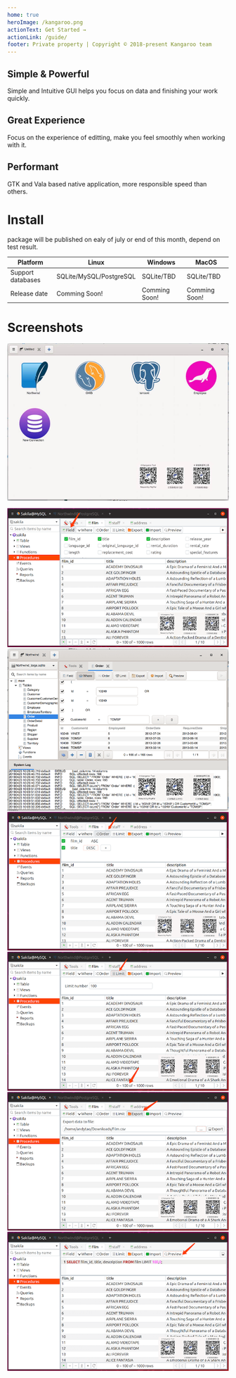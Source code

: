 ```yaml
---
home: true
heroImage: /kangaroo.png
actionText: Get Started →
actionLink: /guide/
footer: Private property | Copyright © 2018-present Kangaroo team
---
```


<div style="text-align: center">
  <Bit/>
</div>

<div class="features">
  <div class="feature">
    <h2>Simple & Powerful</h2>
    <p>Simple and Intuitive GUI helps you focus on data and finishing your work quickly.</p>
  </div>
  <div class="feature">
    <h2>Great Experience</h2>
    <p>Focus on the experience of editting, make you feel smoothly when working with it.</p>
  </div>
  <div class="feature">
    <h2>Performant</h2>
    <p>GTK and Vala based native application, more responsible speed than others.</p>
  </div>
</div>

# Install
package will be published on ealy of july or end of this month, depend on test result.

| Platform            | Linux 	                      | Windows       	      | MacOS 	              |
|---------------------|-------------------------------|-----------------------|-----------------------|
| Support databases   | SQLite/MySQL/PostgreSQL       | SQLite/TBD 	          | SQLite/TBD            |
| Release date        | Comming Soon!          	      | Comming Soon! 	      | Comming Soon!         |


# Screenshots
![Start page of connection](./images/kangaroo-02.jpg)
<!--Adsense data-ad-client="ca-pub-3975819313740938" data-ad-slot="6760827895"/-->
![Select columns](./images/kangaroo-05.png)
![Where statement](./images/kangaroo-06.png)
![Order statement](./images/kangaroo-07.png)
![Limit statement](./images/kangaroo-08.png)
![Export data](./images/kangaroo-09.png)
![Preview sql](./images/kangaroo-10.png)
